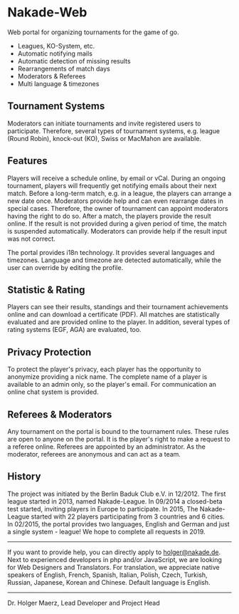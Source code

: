 # Nakade-Web
Web portal for organizing tournaments for the game of go.

* Leagues, KO-System, etc.
* Automatic notifying mails
* Automatic detection of missing results
* Rearrangements of match days
* Moderators & Referees
* Multi language & timezones


Tournament Systems
------------------
Moderators can initiate tournaments and invite registered users to participate.
Therefore, several types of tournament systems, e.g. league (Round Robin),
knock-out (KO), Swiss or MacMahon are available.

Features
--------
Players will receive a schedule online, by email or vCal. During an ongoing tournament,
players will frequently get notifying emails about their next match.
Before a long-term match, e.g. in a league, the players can arrange a new date once.
Moderators provide help and can even rearrange dates in special cases.
Therefore, the owner of tournament can appoint moderators having the right to do so.
After a match, the players provide the result online. If the result is not provided during
a given period of time, the match is suspended automatically.
Moderators can provide help if the result input was not correct.

The portal provides i18n technology. It provides several languages and timezones. Language and timezone
are detected automatically, while the user can override by editing the profile.

Statistic & Rating
------------------
Players can see their results, standings and their tournament achievements online
and can download a certificate (PDF).
All matches are statistically evaluated and are provided online to the player. In addition,
several types of rating systems (EGF, AGA) are evaluated, too.

Privacy Protection
-------------------
To protect the player's privacy, each player has the opportunity to anonymize providing
a nick name. The complete name of a player is available to an admin only, so the player's
email. For communication an online chat system is provided.

Referees & Moderators
---------------------
Any tournament on the portal is bound to the tournament rules. These rules are open to anyone
on the portal. It is the player's right to make a request to a referee online.
Referees are appointed by an administrator. As the moderator, referees are anonymous and can act
as a team.

History
-------
The project was initiated by the Berlin Baduk Club e.V. in 12/2012. The first league started in 2013,
named Nakade-League. In 09/2014 a closed-beta test started, inviting players in Europe to participate.
In 2015, The Nakade-League started with 22 players participating from 3 countries and 6 cities.
In 02/2015, the portal provides two languages, English and German and just a single system  - league!
We hope to complete all requests in 2019.

*****************
If you want to provide help, you can directly apply to holger@nakade.de.
Next to experienced developers in php and/or JavaScript, we are looking for Web Designers and Translators.
For translation, we appreciate native speakers of English, French, Spanish, Italian, Polish, Czech, Turkish,
Russian, Japanese, Korean and Chinese. Default language is English.

*******************

Dr. Holger Maerz, Lead Developer and Project Head
